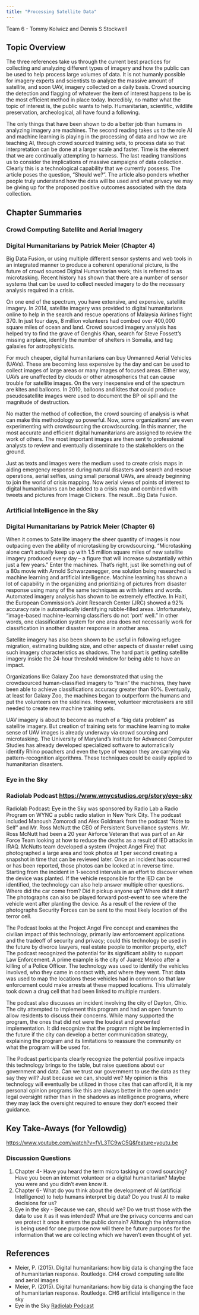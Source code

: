```yaml
---
title: "Processing Satellite Data"
---
```


Team 6 - Tommy Kolwicz and Dennis S Stockwell

## Topic Overview
The three references take us through the current best practices for collecting and analyzing different types of imagery and how the public can be used to help process large volumes of data.  It is not humanly possible for imagery experts and scientists to analyze the massive amount of satellite, and soon UAV, imagery collected on a daily basis.  Crowd sourcing the detection and flagging of whatever the item of interest happens to be is the most efficient method in place today.  Incredibly, no matter what the topic of interest is, the public wants to help.  Humanitarian, scientific, wildlife preservation, archeological, all have found a following.  

The only things that have been shown to do a better job than humans in analyzing imagery are machines.  The second reading takes us to the role AI and machine learning is playing in the processing of data and how we are teaching AI, through crowd sourced training sets, to process data so that interpretation can be done at a larger scale and faster.  Time is the element that we are continually attempting to harness.  The last reading transitions us to consider the implications of massive campaigns of data collection.  Clearly this is a technological capability that we currently possess.  The article poses the question, “Should we?”.  The article also ponders whether people truly understand how the data will be used and what privacy we may be giving up for the proposed positive outcomes associated with the data collection.  



## Chapter Summaries

### Crowd Computing Satellite and Aerial Imagery
### Digital Humanitarians by Patrick Meier (Chapter 4)

Big Data Fusion, or using multiple different sensor systems and web tools in an integrated manner to produce a coherent operational picture, is the future of crowd sourced Digital Humanitarian work; this is referred to as microtasking.  Recent history has shown that there are a number of sensor systems that can be used to collect needed imagery to do the necessary analysis required in a crisis.  

On one end of the spectrum, you have extensive, and expensive, satellite imagery.  In 2014, satellite imagery was provided to digital humanitarians online to help in the search and rescue operations of Malaysia Airlines flight 370.  In just four days, 8 million volunteers had combed over 400,000 square miles of ocean and land.  Crowd sourced imagery analysis has helped try to find the grave of Genghis Khan, search for Steve Fossett’s missing airplane, identify the number of shelters in Somalia, and tag galaxies for astrophysicists.  

For much cheaper, digital humanitarians can buy Unmanned Aerial Vehicles (UAVs).  These are becoming less expensive by the day and can be used to collect images of large areas or many images of focused areas.  Either way, UAVs are unaffected by clouds or other atmospherics that can cause trouble for satellite images.  On the very inexpensive end of the spectrum are kites and balloons.  In 2010, balloons and kites that could produce pseudosatellite images were used to document the BP oil spill and the magnitude of destruction.  

No matter the method of collection, the crowd sourcing of analysis is what can make this methodology so powerful.  Now, some organizations’ are even experimenting with crowdsourcing the crowdsourcing.  In this manner, the most accurate and efficient digital humanitarians are assigned to review the work of others.  The most important images are then sent to professional analysts to review and eventually disseminate to the stakeholders on the ground. 

Just as texts and images were the medium used to create crisis maps in aiding emergency response during natural disasters and search and rescue operations, aerial selfies, using small personal UAVs, are already beginning to join the world of crisis mapping.  Now aerial views of points of interest to digital humanitarians can be added to a crisis map and combined with tweets and pictures from Image Clickers.  The result…Big Data Fusion. 


### Artificial Intelligence in the Sky
### Digital Humanitarians by Patrick Meier (Chapter 6)

When it comes to Satellite imagery the sheer quantity of images is now outpacing even the ability of microtasking by crowdsourcing.  “Microtasking alone can’t actually keep up with 1.5 million square miles of new satellite imagery produced every day – a figure that will increase substantially within just a few years.”  Enter the machines.  That’s right, just like something out of a 80s movie with Arnold Schwarzenegger, one solution being researched is machine learning and artificial intelligence.  Machine learning has shown a lot of capability in the organizing and prioritizing of pictures from disaster response using many of the same techniques as with letters and words.  Automated imagery analysis has shown to be extremely effective.  In Haiti, the European Commission’s Joint Research Center (JRC) showed a 92% accuracy rate in automatically identifying rubble-filled areas.  Unfortunately, “image-based machine-learning classifiers do not ‘port’ well.”  In other words, one classification system for one area does not necessarily work for classification in another disaster response in another area.  

Satellite imagery has also been shown to be useful in following refugee migration, estimating building size, and other aspects of disaster relief using such imagery characteristics as shadows.  The hard part is getting satellite imagery inside the 24-hour threshold window for being able to have an impact.  

Organizations like Galaxy Zoo have demonstrated that using the crowdsourced human-classified imagery to “train” the machines, they have been able to achieve classifications accuracy greater than 90%.  Eventually, at least for Galaxy Zoo, the machines began to outperform the humans and put the volunteers on the sidelines.  However, volunteer microtaskers are still needed to create new machine training sets.  

UAV imagery is about to become as much of a “big data problem” as satellite imagery.  But creation of training sets for machine learning to make sense of UAV images is already underway via crowd sourcing and microtasking.  The University of Maryland’s Institute for Advanced Computer Studies has already developed specialized software to automatically identify Rhino poachers and even the type of weapon they are carrying via pattern-recognition algorithms.  These techniques could be easily applied to humanitarian disasters.  


### Eye in the Sky
### Radiolab Podcast https://www.wnycstudios.org/story/eye-sky

Radiolab Podcast: Eye in the Sky was sponsored by Radio Lab a Radio Program on WYNC a public radio station in New York City. The podcast included Manoush Zomorodi and Alex Goldmark from the podcast “Note to Self” and Mr. Ross McNutt the CEO of Persistent Surveillance systems.  Mr. Ross McNutt had been a 20 year Airforce Veteran that was part of an Air Force Team looking at how to reduce the deaths as a result of IED attacks in IRAQ. McNutts team developed a system (Project Angel Fire) that photographed a large area and took photos at 1 per second creating a snapshot in time that can be reviewed later. Once an incident has occurred or has been reported, those photos can be looked at in reverse time.  Starting from the incident in 1-second intervals in an effort to discover when the device was planted.  If the vehicle responsible for the IED can be identified, the technology can also help answer multiple other questions.  Where did the car come from?  Did it pickup anyone up?  Where did it start?  The photographs can also be played forward post-event to see where the vehicle went after planting the device.  As a result of the review of the photographs Security Forces can be sent to the most likely location of the terror cell.  

The Podcast looks at the Project Angel Fire concept and examines the civilian impact of this technology, primarily law enforcement applications and the tradeoff of security and privacy; could this technology be used in the future by divorce lawyers, real estate people to monitor property, etc?  The podcast recognized the potential for its significant ability to support Law Enforcement.  A prime example is the city of Juarez Mexico after a killing of a Police Officer.  The technology was used to identify the vehicles involved, who they came in contact with, and where they went.  That data was used to map the locations these vehicles had in common so that law enforcement could make arrests at these mapped locations.  This ultimately took down a drug cell that had been linked to multiple murders.  

The podcast also discusses an incident involving the city of Dayton, Ohio.  The city attempted to implement this program and had an open forum to allow residents to discuss their concerns.  While many supported the program, the ones that did not were the loudest and prevented implementation.  It did recognize that the program might be implemented in the future if the city can develop a better communication strategy, explaining the program and its limitations to reassure the community on what the program will be used for.  

The Podcast participants clearly recognize the potential positive impacts this technology brings to the table, but raise questions about our government and data.  Can we trust our government to use the data as they say they will?  Just because we can, should we?  My opinion is this technology will eventually be utilized in those cites that can afford it, it is my personal opinion programs like this are always better in the open under legal oversight rather than in the shadows as intelligence programs, where they may lack the oversight required to ensure they don’t exceed their guidance.  



## Key Take-Aways (for Yellowdig)

https://www.youtube.com/watch?v=fVL3TC9wC5Q&feature=youtu.be

### Discussion Questions

1. Chapter 4- Have you heard the term micro tasking or crowd sourcing?  Have you been an internet volunteer or a digital humanitarian?  Maybe you were and you didn’t even know it.
2.  Chapter 6- What do you think about the development of AI (artificial Intelligence) to help humans interpret big data?  Do you trust AI to make decisions for us?  
3. Eye in the sky - Because we can, should we?  Do we trust those with the data to use it as it was intended?  What are the privacy concerns and can we protect it once it enters the public domain?  Although the information is being used for one purpose now will there be future purposes for the information that we are collecting which we haven’t even thought of yet.


## References


* Meier, P. (2015). Digital humanitarians: how big data is changing the face of humanitarian response. Routledge. CH4 crowd computing satellite and aerial images
* Meier, P. (2015). Digital humanitarians: how big data is changing the face of humanitarian response. Routledge. CH6 artificial intelligence in the sky
* Eye in the Sky [ Radiolab Podcast ](https://www.wnycstudios.org/story/eye-sky)  

